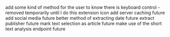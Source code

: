 add some kind of method for the user to know there is keyboard control - removed temporarily until I do this
extension icon
add server caching future
add social media future
better method of extracting date future
extract publisher future
mark text selection as article future
make use of the short text analysis endpoint future
